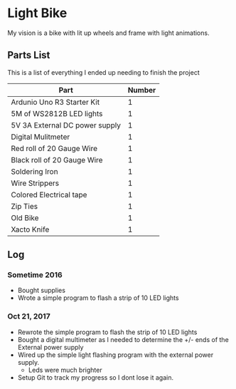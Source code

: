 # Light Bike
My vision is a bike with lit up wheels and frame with light animations.

## Parts List
This is a list of everything I ended up needing to finish the project

|Part|Number|
|---|---|
| Ardunio Uno R3 Starter Kit | 1 |
| 5M of WS2812B LED lights | 1 |
| 5V 3A External DC power supply | 1 |
| Digital Mulitmeter | 1 |
| Red roll of 20 Gauge Wire | 1 |
| Black roll of 20 Gauge Wire | 1 | 
| Soldering Iron | 1 |
| Wire Strippers | 1 |
| Colored Electrical tape | 1 |
| Zip Ties | 1 |
| Old Bike | 1 |
| Xacto Knife | 1 |
 

## Log

### Sometime 2016
- Bought supplies 
- Wrote a simple program to flash a strip of 10 LED lights

### Oct 21, 2017
- Rewrote the simple program to flash the strip of 10 LED lights
- Bought a digital multimeter as I needed to determine the +/- ends of the External power supply
- Wired up the simple light flashing program with the external power supply.
  - Leds were much brighter
- Setup Git to track my progress so I dont lose it again.